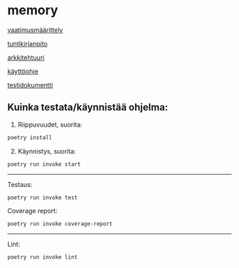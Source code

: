 # memory


[vaatimusmäärittely](https://github.com/000hcl/ot-harjoitustyo/blob/master/dokumentaatio/vaatimusmaarittely.md)

[tuntikirjanpito](https://github.com/000hcl/ot-harjoitustyo/blob/master/dokumentaatio/tuntikirjanpito.md)

[arkkitehtuuri](https://github.com/000hcl/ot-harjoitustyo/blob/master/dokumentaatio/arkkitehtuuri.md)

[käyttöohje](https://github.com/000hcl/ot-harjoitustyo/blob/master/dokumentaatio/kayttoohje.md)

[testidokumentti](https://github.com/000hcl/ot-harjoitustyo/blob/master/dokumentaatio/testaus.md)

## Kuinka testata/käynnistää ohjelma:

1. Riippuvuudet, suorita:
```bash
poetry install 
```
2. Käynnistys, suorita:
``` bash
poetry run invoke start
```
---

Testaus:
```bash
poetry run invoke test
```

Coverage report:
```bash
poetry run invoke coverage-report
```
---

Lint:
```bash
poetry run invoke lint
```
